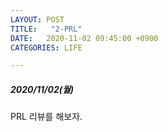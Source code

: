 ```yaml
---
LAYOUT: POST
TITLE:   "2-PRL"
DATE:   2020-11-02 09:45:00 +0900
CATEGORIES: LIFE

---
```




#####  2020/11/02(월)


PRL 리뷰를 해보자. 

